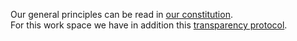 Our general principles can be read in [our constitution](https://github.com/tcfev/task-force-nika/blob/main/assets/English-bylaws-ratified-on-Dec-2022.pdf).  
For this work space we have in addition this [transparency protocol](https://github.com/tcfev/task-force-nika/blob/main/assets/official-docs/english-bylaws-ratified-on-Dec-2022.pdf).
